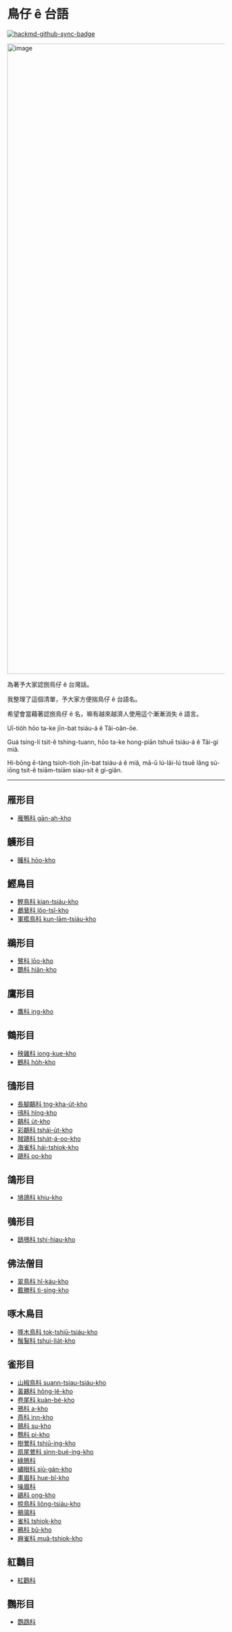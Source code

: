 # 鳥仔 ê 台語

[![hackmd-github-sync-badge](https://hackmd.io/tlMjVg6sSBG9EI-fdFQBfg/badge)](https://hackmd.io/tlMjVg6sSBG9EI-fdFQBfg)


<img width="1457" alt="image" src="https://github.com/siansiansu/tsiau-a-e-mia/assets/33391637/53f1aba5-228b-47db-86fb-966fc256bad1">

為著予大家認捌鳥仔 ê 台灣話。

我整理了這個清單，予大家方便揣鳥仔 ê 台語名。

希望會當藉著認捌鳥仔 ê 名，嘛有越來越濟人使用這个漸漸消失 ê 語言。

Uī-tio̍h hōo ta-ke jīn-bat tsiáu-á ê Tâi-oân-ōe.

Guá tsíng-lí tsit-ê tshing-tuann, hōo ta-ke hong-piān tshuē tsiáu-á ê Tâi-gí miâ.

Hi-bōng ē-tàng tsioh-tioh jīn-bat tsiáu-á ê miâ, mā-ū lú-lâi-lú tsuē lâng sú-iōng tsit-ê tsiām-tsiām siau-sit ê gí-giân.

---

雁形目
---

- [雁鴨科 gān-ah-kho](https://hackmd.io/@siansiansu/Bkyj2VP3p)

鸌形目
---

- [鸌科 hōo-kho](https://hackmd.io/@siansiansu/SyodxUvh6)

鰹鳥目
---

- [鰹鳥科 kian-tsiáu-kho](https://hackmd.io/@siansiansu/B1jD6VD26)
- [鸕鶿科 lôo-tsî-kho](https://hackmd.io/@siansiansu/B1Lotdw3p)
- [軍艦鳥科 kun-lām-tsiáu-kho](https://hackmd.io/@siansiansu/Skwf9uP26)

鵜形目
---

- [鷺科 lōo-kho](https://hackmd.io/@siansiansu/HkHts_D2p)
- [䴉科 hiân-kho](https://hackmd.io/@siansiansu/ryeZhdDnT)

鷹形目
---

- [鷹科 ing-kho](https://hackmd.io/@siansiansu/Byo53_PhT)

鶴形目
---

- [秧雞科 iong-kue-kho](https://hackmd.io/@siansiansu/SJ1Wadvh6)
- [鶴科 ho̍h-kho](https://hackmd.io/@siansiansu/SJS2lYDn6)

鴴形目
---

- [長腳鷸科 tng-kha-u̍t-kho](https://hackmd.io/@siansiansu/HJVfbYPnT)
- [鴴科 hîng-kho](https://hackmd.io/@siansiansu/rJmu-FwnT)
- [鷸科 u̍t-kho](https://hackmd.io/@siansiansu/ryc0Wtw3a)
- [彩鷸科 tshái-u̍t-kho](https://hackmd.io/@siansiansu/rydDztv36)
- [賊鷗科 tsha̍t-á-oo-kho](https://hackmd.io/@siansiansu/r1HCGtPhp)
- [海雀科 hái-tshiok-kho](https://hackmd.io/@siansiansu/By17mKD2T)
- [鷗科 oo-kho](https://hackmd.io/@siansiansu/By5P3qDnT)


鴿形目
---

- [鳩鴿科 khiu-kho](https://hackmd.io/@siansiansu/SyyWa9vh6)


鴞形目
---

- [鴟鴞科 tshi-hiau-kho](https://hackmd.io/@siansiansu/SyUc65P36)


佛法僧目
---

- [翠鳥科 hî-káu-kho](https://hackmd.io/@siansiansu/rJlZR5w3p)
- [戴勝科 tì-sìng-kho](https://hackmd.io/@siansiansu/HJ5D0cwhp)


啄木鳥目
---

- [啄木鳥科 tok-tshiū-tsiáu-kho](https://hackmd.io/@siansiansu/BkmGyjv3T)
- [鬚鴷科 tshuì-lia̍t-kho](https://hackmd.io/@siansiansu/Skxw1ow2p) 

雀形目
---

- [山椒鳥科 suann-tsiau-tsiáu-kho](https://hackmd.io/@siansiansu/SkkaksD2p)
- [黃鸝科 hông-lê-kho](https://hackmd.io/@siansiansu/H1TWgjDha) 
- [卷尾科 kuàn-bé-kho](https://hackmd.io/@siansiansu/ByJKljDhp)
- [鴉科 a-kho](https://hackmd.io/@siansiansu/r1fCeoD2a)
- [燕科 ìnn-kho](https://hackmd.io/@siansiansu/Sy2HZoP36)
- [鳾科 su-kho](https://hackmd.io/@siansiansu/ryNd7ovn6)
- [鵯科 pi-kho](https://hackmd.io/@siansiansu/H1PnXsD36)
- [樹鶯科 tshiū-ing-kho](https://hackmd.io/@siansiansu/rJlx4swha)
- [扇尾鶯科 sìnn-bué-ing-kho](https://hackmd.io/@siansiansu/r1Q4NoD36)
- [綠鵙科](https://hackmd.io/@siansiansu/Hkrd4iP2p)
- [繡眼科 siù-gán-kho](https://hackmd.io/@siansiansu/rkYTNswhT)
- [畫眉科 hue-bî-kho](https://hackmd.io/@siansiansu/S1QLSjP3p)
- [噪眉科](https://hackmd.io/@siansiansu/SybsBsv3p)
- [鶲科 ong-kho](https://hackmd.io/@siansiansu/SJKASiPha)
- [椋鳥科 liông-tsiáu-kho](https://hackmd.io/@siansiansu/ry4VUivhp)
- [鶺鴒科](https://hackmd.io/@siansiansu/ryq3UoDnT)
- [雀科 tshiok-kho](https://hackmd.io/@siansiansu/BJ2bPoD3p)
- [鵐科 bû-kho](https://hackmd.io/@siansiansu/rJ2SviPha)
- [麻雀科 muâ-tshiok-kho](https://hackmd.io/@siansiansu/r1x5DiPh6)

紅鸛目
---

- [紅鸛科](https://hackmd.io/@siansiansu/HyEjDjDnp)

鸚形目
---

- [鸚鵡科](https://hackmd.io/@siansiansu/BySwOswhT)
